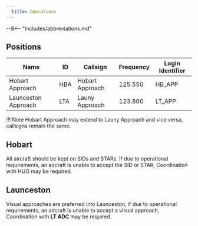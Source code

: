```yaml
---
  title: Operations
---
```


--8<-- "includes/abbreviations.md"

## Positions

| Name               | ID      | Callsign       | Frequency        | Login Identifier              |
| ------------------ | --------------| -------------- | ---------------- | ---------------------|
| Hobart Approach  | HBA | Hobart Approach  | 125.550       | HB_APP    |
| Launceston Approach  | LTA | Launy Approach   | 123.800        | LT_APP                 |

!!! Note
    Hobart Approach may extend to Launy Approach and vice versa, callsigns remain the same.

## Hobart

All aircraft should be kept on SIDs and STARs. If due to operational requirements, an aircraft is unable to accept the SID or STAR, Coordination with HUO may be required.

## Launceston

Visual approaches are preferred into Launceston, if due to operational requirements, an aircraft is unable to accept a visual approach, Coordination with **LT ADC** may be required.